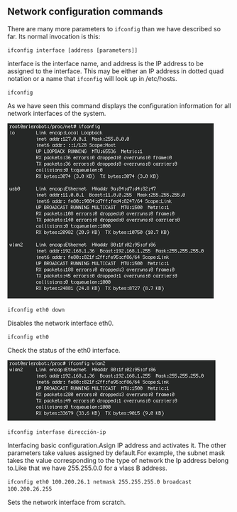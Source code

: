 ## Network configuration commands



There are many more parameters to `ifconfig` than we have described so far. Its normal invocation is this:
```
ifconfig interface [address [parameters]]
```
interface is the interface name, and address is the IP address to be assigned to the interface. This may
be either an IP address in dotted quad notation or a name that `ifconfig` will look up in /etc/hosts.

```
ifconfig
```
As we have seen this command displays the configuration information for all network interfaces of the system.

![ifconf](img6/ifconf.jpg)

```
ifconfig eth0 down
```
Disables the network interface eth0.

```
ifconfig eth0
```
Check the status of the eth0 interface.

![ifcon2](img6/iconf1.jpg)

```
ifconfig interfase dirección-ip
```

Interfacing basic configuration.Asign IP address and activates it. The other parameters take values assigned by default.For example, the subnet mask takes the value corresponding to the type of network the Ip address belong to.Like that we have  255.255.0.0 for a vlass B address.

```
ifconfig eth0 100.200.26.1 netmask 255.255.255.0 broadcast 100.200.26.255
```
Sets the network interface from scratch.
